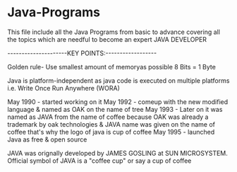# Java-Programs
This file include all the Java Programs from basic to advance covering all the topics which are needful to become an expert JAVA DEVELOPER

---------------------KEY POINTS:------------------ 

Golden rule- Use smallest amount of memoryas possible
8 Bits = 1 Byte

Java is platform-independent as java code is executed on multiple platforms i.e. Write Once Run Anywhere (WORA)

May 1990 - started working on it 
May 1992 - comeup with the new modified language & named as OAK on the name of tree
May 1993 - Later on it was named as JAVA from the name of coffee because OAK was already a trademark by oak technologies & JAVA name was given on the name of coffee
           that's why the logo of java is cup of coffee
May 1995 - launched Java as free & open source

JAVA was orignally developed by JAMES GOSLING at SUN MICROSYSTEM. Official symbol of JAVA is a "coffee cup" or say a cup of coffee
